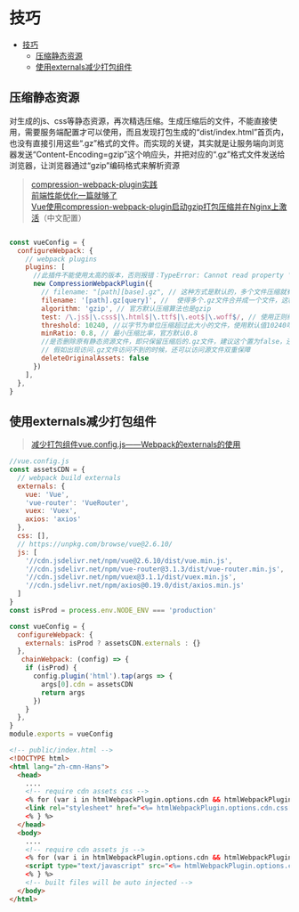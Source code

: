 # 技巧

- [技巧](#技巧)
  - [压缩静态资源](#压缩静态资源)
  - [使用externals减少打包组件](#使用externals减少打包组件)

## 压缩静态资源

对生成的js、css等静态资源，再次精选压缩。生成压缩后的文件，不能直接使用，需要服务端配置才可以使用，而且发现打包生成的“dist/index.html”首页内，也没有直接引用这些“.gz”格式的文件。而实现的关键，其实就是让服务端向浏览器发送“Content-Encoding=gzip”这个响应头，并把对应的“.gz”格式文件发送给浏览器，让浏览器通过“gzip”编码格式来解析资源

> [compression-webpack-plugin实践](https://segmentfault.com/a/1190000040268844)  
> [前端性能优化一篇就够了](https://juejin.cn/post/6844903968703791112#heading-17)  
> [Vue使用compression-webpack-plugin启动gzip打包压缩并在Nginx上激活](https://juejin.cn/post/7061033858224881677)（中文配置）  

```js

const vueConfig = {
  configureWebpack: {
    // webpack plugins
    plugins: [
      //此插件不能使用太高的版本，否则报错：TypeError: Cannot read property 'tapPromise' of undefined
      new CompressionWebpackPlugin({
        // filename: "[path][base].gz", // 这种方式是默认的，多个文件压缩就有多个.gz文件，建议使用下方的写法
        filename: '[path].gz[query]', //  使得多个.gz文件合并成一个文件，这种方式压缩后的文件少，建议使用
        algorithm: 'gzip', // 官方默认压缩算法也是gzip
        test: /\.js$|\.css$|\.html$|\.ttf$|\.eot$|\.woff$/, // 使用正则给匹配到的文件做压缩，这里是给html、css、js以及字体（.ttf和.woff和.eot）做压缩
        threshold: 10240, //以字节为单位压缩超过此大小的文件，使用默认值10240吧
        minRatio: 0.8, // 最小压缩比率，官方默认0.8
        //是否删除原有静态资源文件，即只保留压缩后的.gz文件，建议这个置为false，还保留源文件。以防：
        // 假如出现访问.gz文件访问不到的时候，还可以访问源文件双重保障
        deleteOriginalAssets: false
      })
    ],
  },
}

```

## 使用externals减少打包组件

> [减少打包组件vue.config.js——Webpack的externals的使用](https://www.jianshu.com/p/b8d934d4a84e)  

```js
//vue.config.js
const assetsCDN = {
  // webpack build externals
  externals: {
    vue: 'Vue',
    'vue-router': 'VueRouter',
    vuex: 'Vuex',
    axios: 'axios'
  },
  css: [],
  // https://unpkg.com/browse/vue@2.6.10/
  js: [
    '//cdn.jsdelivr.net/npm/vue@2.6.10/dist/vue.min.js',
    '//cdn.jsdelivr.net/npm/vue-router@3.1.3/dist/vue-router.min.js',
    '//cdn.jsdelivr.net/npm/vuex@3.1.1/dist/vuex.min.js',
    '//cdn.jsdelivr.net/npm/axios@0.19.0/dist/axios.min.js'
  ]
}
const isProd = process.env.NODE_ENV === 'production'

const vueConfig = {
  configureWebpack: {
    externals: isProd ? assetsCDN.externals : {}
  },
   chainWebpack: (config) => {
    if (isProd) {
      config.plugin('html').tap(args => {
        args[0].cdn = assetsCDN
        return args
      })
    }
  },
}
module.exports = vueConfig
```

```html
<!-- public/index.html -->
<!DOCTYPE html>
<html lang="zh-cmn-Hans">
  <head>
    ....
    <!-- require cdn assets css -->
    <% for (var i in htmlWebpackPlugin.options.cdn && htmlWebpackPlugin.options.cdn.css) { %>
    <link rel="stylesheet" href="<%= htmlWebpackPlugin.options.cdn.css[i] %>" />
    <% } %>
  </head>
  <body>
    ....
    <!-- require cdn assets js -->
    <% for (var i in htmlWebpackPlugin.options.cdn && htmlWebpackPlugin.options.cdn.js) { %>
    <script type="text/javascript" src="<%= htmlWebpackPlugin.options.cdn.js[i] %>"></script>
    <% } %>
    <!-- built files will be auto injected -->
  </body>
</html>

```
